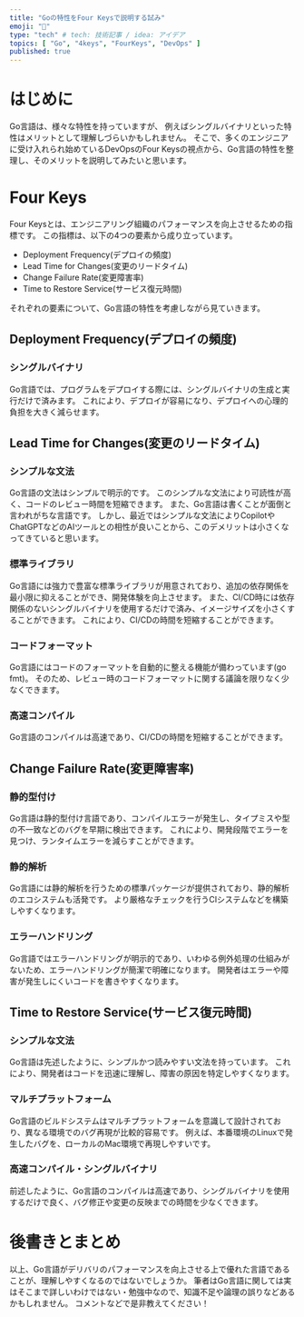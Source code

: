 ```yaml
---
title: "Goの特性をFour Keysで説明する試み"
emoji: "🔑"
type: "tech" # tech: 技術記事 / idea: アイデア
topics: [ "Go", "4keys", "FourKeys", "DevOps" ]
published: true
---
```


# はじめに

Go言語は、様々な特性を持っていますが、 例えばシングルバイナリといった特性はメリットとして理解しづらいかもしれません。
そこで、多くのエンジニアに受け入れられ始めているDevOpsのFour Keysの視点から、Go言語の特性を整理し、そのメリットを説明してみたいと思います。

# Four Keys

Four Keysとは、エンジニアリング組織のパフォーマンスを向上させるための指標です。
この指標は、以下の4つの要素から成り立っています。

- Deployment Frequency(デプロイの頻度)
- Lead Time for Changes(変更のリードタイム)
- Change Failure Rate(変更障害率)
- Time to Restore Service(サービス復元時間)

それぞれの要素について、Go言語の特性を考慮しながら見ていきます。

## Deployment Frequency(デプロイの頻度)

### シングルバイナリ

Go言語では、プログラムをデプロイする際には、シングルバイナリの生成と実行だけで済みます。
これにより、デプロイが容易になり、デプロイへの心理的負担を大きく減らせます。

## Lead Time for Changes(変更のリードタイム)

### シンプルな文法

Go言語の文法はシンプルで明示的です。
このシンプルな文法により可読性が高く、コードのレビュー時間を短縮できます。
また、Go言語は書くことが面倒と言われがちな言語です。
しかし、最近ではシンプルな文法によりCopilotやChatGPTなどのAIツールとの相性が良いことから、このデメリットは小さくなってきていると思います。

### 標準ライブラリ

Go言語には強力で豊富な標準ライブラリが用意されており、追加の依存関係を最小限に抑えることができ、開発体験を向上させます。
また、CI/CD時には依存関係のないシングルバイナリを使用するだけで済み、イメージサイズを小さくすることができます。
これにより、CI/CDの時間を短縮することができます。

### コードフォーマット

Go言語にはコードのフォーマットを自動的に整える機能が備わっています(go fmt)。
そのため、レビュー時のコードフォーマットに関する議論を限りなく少なくできます。

### 高速コンパイル

Go言語のコンパイルは高速であり、CI/CDの時間を短縮することができます。

## Change Failure Rate(変更障害率)

### 静的型付け

Go言語は静的型付け言語であり、コンパイルエラーが発生し、タイプミスや型の不一致などのバグを早期に検出できます。
これにより、開発段階でエラーを見つけ、ランタイムエラーを減らすことができます。

### 静的解析

Go言語には静的解析を行うための標準パッケージが提供されており、静的解析のエコシステムも活発です。
より厳格なチェックを行うCIシステムなどを構築しやすくなります。

### エラーハンドリング

Go言語ではエラーハンドリングが明示的であり、いわゆる例外処理の仕組みがないため、エラーハンドリングが簡潔で明確になります。
開発者はエラーや障害が発生しにくいコードを書きやすくなります。

## Time to Restore Service(サービス復元時間)

### シンプルな文法

Go言語は先述したように、シンプルかつ読みやすい文法を持っています。
これにより、開発者はコードを迅速に理解し、障害の原因を特定しやすくなります。

### マルチプラットフォーム

Go言語のビルドシステムはマルチプラットフォームを意識して設計されており、異なる環境でのバグ再現が比較的容易です。
例えば、本番環境のLinuxで発生したバグを、ローカルのMac環境で再現しやすいです。

### 高速コンパイル・シングルバイナリ

前述したように、Go言語のコンパイルは高速であり、シングルバイナリを使用するだけで良く、バグ修正や変更の反映までの時間を少なくできます。

# 後書きとまとめ

以上、Go言語がデリバリのパフォーマンスを向上させる上で優れた言語であることが、理解しやすくなるのではないでしょうか。
筆者はGo言語に関しては実はそこまで詳しいわけではない・勉強中なので、知識不足や論理の誤りなどあるかもしれません。
コメントなどで是非教えてください！
